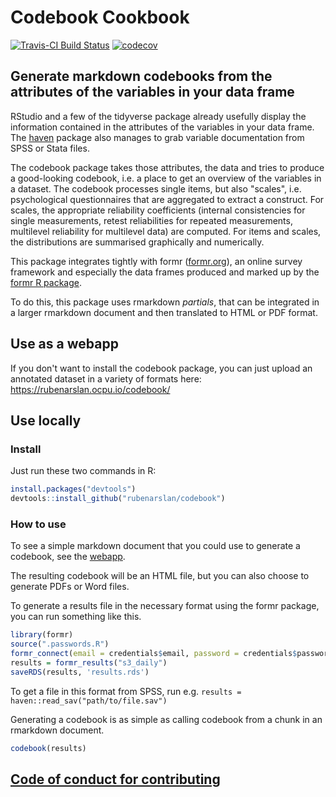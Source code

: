
<!-- README.md is generated from README.Rmd. Please edit that file -->
Codebook Cookbook
=================

[![Travis-CI Build Status](https://travis-ci.org/rubenarslan/codebook.svg?branch=master)](https://travis-ci.org/rubenarslan/codebook) [![codecov](https://codecov.io/gh/rubenarslan/codebook/branch/master/graph/badge.svg)](https://codecov.io/gh/rubenarslan/codebook)

Generate markdown codebooks from the attributes of the variables in your data frame
-----------------------------------------------------------------------------------

RStudio and a few of the tidyverse package already usefully display the information contained in the attributes of the variables in your data frame. The [haven](https://github.com/hadley/haven) package also manages to grab variable documentation from SPSS or Stata files.

The codebook package takes those attributes, the data and tries to produce a good-looking codebook, i.e. a place to get an overview of the variables in a dataset. The codebook processes single items, but also "scales", i.e. psychological questionnaires that are aggregated to extract a construct. For scales, the appropriate reliability coefficients (internal consistencies for single measurements, retest reliabilities for repeated measurements, multilevel reliability for multilevel data) are computed. For items and scales, the distributions are summarised graphically and numerically.

This package integrates tightly with formr ([formr.org](https://formr.org)), an online survey framework and especially the data frames produced and marked up by the [formr R package](https://github.com/rubenarslan/formr).

To do this, this package uses rmarkdown *partials*, that can be integrated in a larger rmarkdown document and then translated to HTML or PDF format.

Use as a webapp
---------------

If you don't want to install the codebook package, you can just upload an annotated dataset in a variety of formats here: <https://rubenarslan.ocpu.io/codebook/>

Use locally
-----------

### Install

Just run these two commands in R:

``` r
install.packages("devtools")
devtools::install_github("rubenarslan/codebook")
```

### How to use

To see a simple markdown document that you could use to generate a codebook, see the [webapp](https://rubenarslan.ocpu.io/codebook/).

The resulting codebook will be an HTML file, but you can also choose to generate PDFs or Word files.

To generate a results file in the necessary format using the formr package, you can run something like this.

``` r
library(formr)
source(".passwords.R")
formr_connect(email = credentials$email, password = credentials$password)
results = formr_results("s3_daily")
saveRDS(results, 'results.rds')
```

To get a file in this format from SPSS, run e.g. `results = haven::read_sav("path/to/file.sav")`

Generating a codebook is as simple as calling codebook from a chunk in an rmarkdown document.

``` r
codebook(results)
```

[Code of conduct for contributing](CONDUCT.md)
----------------------------------------------
